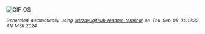 <div align="justify">
<picture>
    <source media="(prefers-color-scheme: dark)" srcset="https://i.ibb.co/Tkpvcm2/output-gif.gif">
    <source media="(prefers-color-scheme: light)" srcset="https://i.ibb.co/Tkpvcm2/output-gif.gif">
    <img alt="GIF_OS" src="https://i.ibb.co/Tkpvcm2/output-gif.gif">
</picture>

<sub><i>Generated automatically using [x0rzavi/github-readme-terminal](https://github.com/x0rzavi/github-readme-terminal) on Thu Sep 05 04:12:32 AM MSK 2024</i></sub>

</div>

<!-- Image deletion URL: https://ibb.co/rmT7k40/b714a8a321958d9f1a6f6e6cca4219ff -->